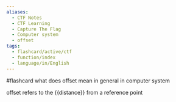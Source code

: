 ```yaml
---
aliases:
  - CTF Notes
  - CTF Learning
  - Capture The Flag
  - Computer system
  - offset
tags:
  - flashcard/active/ctf
  - function/index
  - language/in/English
---
```


#flashcard what does offset mean in general in computer system 

offset refers to the {{distance}} from a reference point  